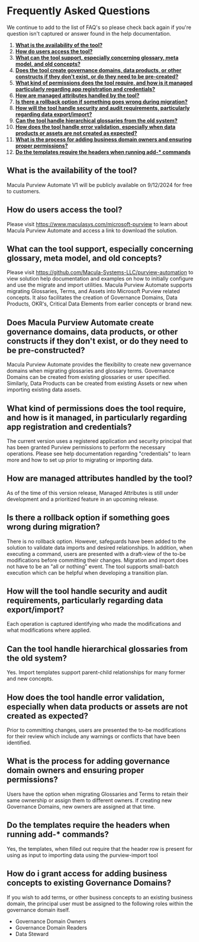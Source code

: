 # Frequently Asked Questions

We continue to add to the list of FAQ's so please check back again if you're question isn't captured or answer found in the help documentation. 

1. [**What is the availability of the tool?**](#what-is-the-availability-of-the-tool)
2. [**How do users access the tool?**](#how-do-users-access-the-tool)
3. [**What can the tool support, especially concerning glossary, meta model, and old concepts?**](#what-can-the-tool-support-especially-concerning-glossary-meta-model-and-old-concepts)
4. [**Does the tool create governance domains, data products, or other constructs if they don't exist, or do they need to be pre-created?**](#does-macula-purview-automate-create-governance-domains-data-products-or-other-constructs-if-they-dont-exist-or-do-they-need-to-be-pre-constructed)
5. [**What kind of permissions does the tool require, and how is it managed particularly regarding app registration and credentials?**](#what-kind-of-permissions-does-the-tool-require-and-how-is-it-managed-in-particularly-regarding-app-registration-and-credentials)
6. [**How are managed attributes handled by the tool?**](#how-are-managed-attributes-handled-by-the-tool)
7. [**Is there a rollback option if something goes wrong during migration?**](#is-there-a-rollback-option-if-something-goes-wrong-during-migration)
8. [**How will the tool handle security and audit requirements, particularly regarding data export/import?**](#how-will-the-tool-handle-security-and-audit-requirements-particularly-regarding-data-exportimport)
9. [**Can the tool handle hierarchical glossaries from the old system?**](#can-the-tool-handle-hierarchical-glossaries-from-the-old-system)
10. [**How does the tool handle error validation, especially when data products or assets are not created as expected?**](#how-does-the-tool-handle-error-validation-especially-when-data-products-or-assets-are-not-created-as-expected)
11. [**What is the process for adding business domain owners and ensuring proper permissions?**](#what-is-the-process-for-adding-business-domain-owners-and-ensuring-proper-permissions)
12. **[Do the templates require the headers when running add-* commands](#do-the-templates-require-the-headers-when-running-add--commands)**



## What is the availability of the tool? 

Macula Purview Automate V1 will be publicly available on 9/12/2024 for free to customers.  

## How do users access the tool?

Please visit https://www.maculasys.com/microsoft-purview to learn about Macula Purview Automate and access a link to download the solution.

## What can the tool support, especially concerning glossary, meta model, and old concepts?

Please visit https://github.com/Macula-Systems-LLC/purview-automation to view solution help documentation and examples on how to initially configure and use the migrate and import utilities.  Macula Purview Automate supports migrating Glossaries, Terms, and Assets into Microsoft Purview related concepts.  It also facilitates the creation of Governance Domains, Data Products, OKR's, Critical Data Elements from earlier concepts or brand new.  

## Does Macula Purview Automate create governance domains, data products, or other constructs if they don't exist, or do they need to be pre-constructed?

Macula Purview Automate provides the flexibility to create new governance domains when migrating glossaries and glossary terms.  Governance Domains can be created from existing glossaries or user specified.  Similarly, Data Products can be created from existing Assets or new when importing existing data assets.

## What kind of permissions does the tool require, and how is it managed, in particularly regarding app registration and credentials?

The current version uses a registered application and security principal that has been granted Purview permissions to perform the necessary operations. Please see help documentation regarding "credentials" to learn more and how to set up prior to migrating or importing data.

## How are managed attributes handled by the tool?

As of the time of this version release, Managed Attributes is still under development and a prioritized feature in an upcoming release.

## Is there a rollback option if something goes wrong during migration?

There is no rollback option.  However, safeguards have been added to the solution to validate data imports and desired relationships.  In addition, when executing a command, users are presented with a draft-view of the to-be modifications before committing their changes.  Migration and import does not have to be an "all or nothing" event.  The tool supports small-batch execution which can be helpful when developing a transition plan.

## How will the tool handle security and audit requirements, particularly regarding data export/import?

Each operation is captured identifying who made the modifications and what modifications where applied.

## Can the tool handle hierarchical glossaries from the old system?

Yes.  Import templates support parent-child relationships for many former and new concepts.

## How does the tool handle error validation, especially when data products or assets are not created as expected?

Prior to committing changes, users are presented the to-be modifications for their review which include any warnings or conflicts that have been identified.

## What is the process for adding governance domain owners and ensuring proper permissions?

Users have the option when migrating Glossaries and Terms to retain their same ownership or assign them to different owners.  If creating new Governance Domains, new owners are assigned at that time.

## Do the templates require the headers when running add-* commands?

Yes, the templates, when filled out require that the header row is present for using as input to importing data using the purview-import tool

## How do i grant access for adding business concepts to existing Governance Domains?

If you wish to add terms, or other business concepts to an existing business domain, the principal user must be assigned to the following roles within the governance domain itself.

- Governance Domain Owners
- Governance Domain Readers
- Data Steward
